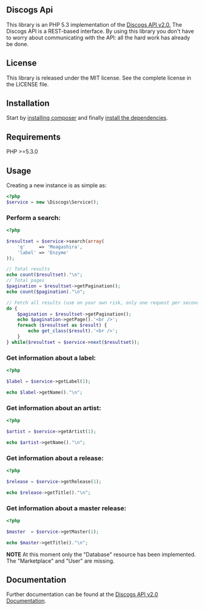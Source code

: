 ## Discogs Api
This library is an PHP 5.3 implementation of the [Discogs API v2.0.](http://www.discogs.com/developers/index.html)
The Discogs API is a REST-based interface. By using this library you don't have to worry about communicating with the
API: all the hard work has already be done.

## License
This library is released under the MIT license. See the complete license in the LICENSE file.

## Installation
Start by [installing composer](http://getcomposer.org/doc/01-basic-usage.md#installation) and finally
[install the dependencies](http://getcomposer.org/doc/01-basic-usage.md#installing-dependencies).

## Requirements
PHP >=5.3.0

## Usage
Creating a new instance is as simple as:

```php
<?php
$service = new \Discogs\Service();
```

### Perform a search:

```php
<?php

$resultset = $service->search(array(
    'q'     => 'Meagashira',
    'label' => 'Enzyme'
));

// Total results
echo count($resultset)."\n";
// Total pages
$pagination = $resultset->getPagination();
echo count($pagination)."\n";

// Fetch all results (use on your own risk, only one request per second allowed)
do {
    $pagination = $resultset->getPagination();
    echo $pagination->getPage().'<br />';
    foreach ($resultset as $result) {
        echo get_class($result).'<br />';
    }
} while($resultset = $service->next($resultset));
```

### Get information about a label:

```php
<?php

$label = $service->getLabel(1);

echo $label->getName()."\n";
```

### Get information about an artist:

```php
<?php

$artist = $service->getArtist(1);

echo $artist->getName()."\n";
```

### Get information about a release:

```php
<?php

$release = $service->getRelease(1);

echo $release->getTitle()."\n";
```

### Get information about a master release:

```php
<?php

$master  = $service->getMaster(1);

echo $master->getTitle()."\n";
```

**NOTE** At this moment only the "Database" resource has been implemented. The "Marketplace" and "User" are missing.

## Documentation
Further documentation can be found at the [Discogs API v2.0 Documentation](http://www.discogs.com/developers/index.html).